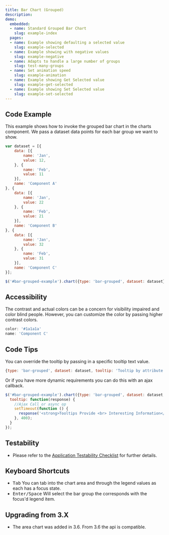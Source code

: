 ```yaml
---
title: Bar Chart (Grouped)
description: 
demo:
  embedded:
  - name: Standard Grouped Bar Chart
    slug: example-index
  pages:
  - name: Example showing defaulting a selected value
    slug: example-selected
  - name: Example showing with negative values
    slug: example-negative
  - name: Adapts to handle a large number of groups
    slug: test-many-groups
  - name: Set animation speed
    slug: example-animation
  - name: Example showing Get Selected value
    slug: example-get-selected
  - name: Example showing Set Selected value
    slug: example-set-selected
---
```


## Code Example

This example shows how to invoke the grouped bar chart in the charts component. We pass a dataset data points for each bar group we want to show.

```javascript
var dataset = [{
    data: [{
        name: 'Jan',
        value: 12,
    }, {
        name: 'Feb',
        value: 11
    }],
    name: 'Component A'
}, {
    data: [{
        name: 'Jan',
        value: 22
    }, {
        name: 'Feb',
        value: 21
    }],
    name: 'Component B'
}, {
    data: [{
        name: 'Jan',
        value: 32
    }, {
        name: 'Feb',
        value: 31
    }],
    name: 'Component C'
}];

$('#bar-grouped-example').chart({type: 'bar-grouped', dataset: dataset});
```

## Accessibility

The contrast and actual colors can be a concern for visibility impaired and color blind people. However, you can customize the color by passing higher contrast colors.

```javascript
color: '#1a1a1a'
name: 'Component C'
```

## Code Tips

You can override the tooltip by passing in a specific tooltip text value.

```javascript
{type: 'bar-grouped', dataset: dataset, tooltip: 'Tooltip by attribute'}
```

Or if you have more dynamic requirements you can do this with an ajax callback.

```javascript
$('#bar-grouped-example').chart({type: 'bar-grouped', dataset: dataset,
  tooltip: function(response) {
    //Ajax Call or async op
    setTimeout(function () {
      response('<strong>Tooltips Provide <br> Interesting Information</strong>');
    }, 400);
  }
});
```

## Testability

- Please refer to the [Application Testability Checklist](https://design.infor.com/resources/application-testability-checklist) for further details.

## Keyboard Shortcuts

- <kbd>Tab</kbd> You can tab into the chart area and through the legend values as each has a focus state.
- <kbd>Enter/Space</kbd> Will select the bar group the corresponds with the focus'd legend item.

## Upgrading from 3.X

- The area chart was added in 3.6. From 3.6 the api is compatible.
